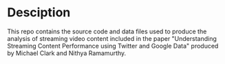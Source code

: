 # Desciption

This repo contains the source code and data files used to produce the analysis of streaming video content included in the paper "Understanding Streaming Content Performance using Twitter and Google Data" produced by Michael Clark and Nithya Ramamurthy.
